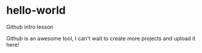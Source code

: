 # hello-world
Github intro lesson 

Github is an awesome tool, I can't wait to create more projects and upload it here!
